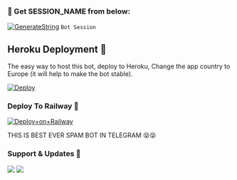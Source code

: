 ### 🧪 Get SESSION_NAME from below:

[![GenerateString](https://img.shields.io/badge/repl.it-generateString-yellowgreen)](https://replit.com/@nat-king-15/Natking-spam#main.py) ``Bot Session``



## Heroku Deployment 💜
The easy way to host this bot, deploy to Heroku, Change the app country to Europe (it will help to make the bot stable).

[![Deploy](https://www.herokucdn.com/deploy/button.svg)](https://heroku.com/deploy?template=https://github.com/nat-king-15/Nat_king_spam)

### Deploy To Railway 💜

[![Deploy+on+Railway](https://railway.app/button.svg)](https://railway.app/new/template?template=https://github.com/nat-king-15/Nat_king_spam&envs=API_HASH,API_ID,STRING,STRING2,STRING3,STRING4,STRING5,STRING6,STRING7,STRING8,STRING9,STRING_10,SUDO)


THIS IS BEST EVER SPAM BOT IN TELEGRAM 😝😝

### Support & Updates 🎑
<a href="https://t.me/Natking_channel"><img src="https://img.shields.io/badge/Join-Group%20Support-blue.svg?style=for-the-badge&logo=Telegram"></a> <a href="https://t.me/Natking_support"><img src="https://img.shields.io/badge/Join-Updates%20Channel-blue.svg?style=for-the-badge&logo=Telegram"></a>


